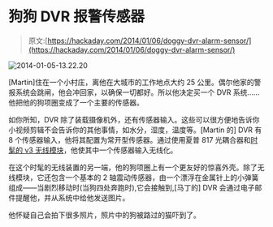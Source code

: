# 狗狗 DVR 报警传感器

> 原文:[https://hackaday.com/2014/01/06/doggy-dvr-alarm-sensor/](https://hackaday.com/2014/01/06/doggy-dvr-alarm-sensor/)

![2014-01-05-13.22.20](../Images/6e8327c617c4dd2edad43ffe17297fa8.png)

[Martin]住在一个小村庄，离他在大城市的工作地点大约 25 公里。偶尔他家的警报系统会跳闸，他会冲回家，以确保一切都好。所以他决定买一个 DVR 系统……他把他的狗项圈变成了一个主要的传感器。

如你所知，DVR 除了装载摄像机外，还有传感器输入。这些可以很方便地告诉你小视频剪辑不会告诉你的其他事情，如水分，湿度，温度等。[Martin 的] DVR 有 8 个传感器输入，他将其配置为常开型传感器。通过使用夏普 817 光耦合器和[时髦的 v3 无线模块](http://harizanov.com/wiki/wiki-home/funky/)，他使其中一个传感器输入无线化。

在这个时髦的无线装置的另一端，他的狗项圈上有一个更友好的惊喜外壳。除了无线模块，它还包含一个基本的 2 轴震动传感器，由一个漂浮在金属针上的小弹簧组成——当剧烈移动时(当狗四处奔跑时),它会接触到,[马丁的] DVR 会通过电子邮件提醒他，并从系统中给他发送图片。

他怀疑自己会拍下很多照片，照片中的狗被路过的猫吓到了。